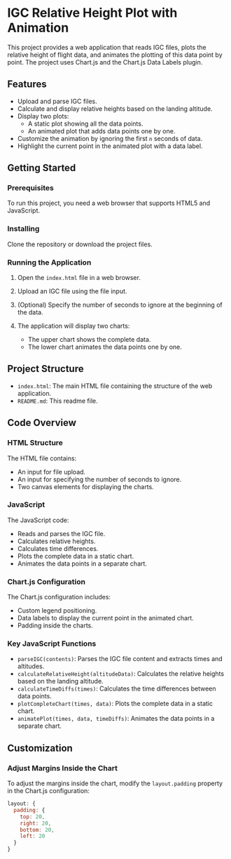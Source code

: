 # IGC Relative Height Plot with Animation

This project provides a web application that reads IGC files, plots the relative height of flight data, and animates the plotting of this data point by point. The project uses Chart.js and the Chart.js Data Labels plugin.

## Features

- Upload and parse IGC files.
- Calculate and display relative heights based on the landing altitude.
- Display two plots:
  - A static plot showing all the data points.
  - An animated plot that adds data points one by one.
- Customize the animation by ignoring the first `n` seconds of data.
- Highlight the current point in the animated plot with a data label.

## Getting Started

### Prerequisites

To run this project, you need a web browser that supports HTML5 and JavaScript.

### Installing

Clone the repository or download the project files.

### Running the Application

1. Open the `index.html` file in a web browser.

2. Upload an IGC file using the file input.

3. (Optional) Specify the number of seconds to ignore at the beginning of the data.

4. The application will display two charts:
   - The upper chart shows the complete data.
   - The lower chart animates the data points one by one.

## Project Structure

- `index.html`: The main HTML file containing the structure of the web application.
- `README.md`: This readme file.

## Code Overview

### HTML Structure

The HTML file contains:
- An input for file upload.
- An input for specifying the number of seconds to ignore.
- Two canvas elements for displaying the charts.

### JavaScript

The JavaScript code:
- Reads and parses the IGC file.
- Calculates relative heights.
- Calculates time differences.
- Plots the complete data in a static chart.
- Animates the data points in a separate chart.

### Chart.js Configuration

The Chart.js configuration includes:
- Custom legend positioning.
- Data labels to display the current point in the animated chart.
- Padding inside the charts.

### Key JavaScript Functions

- `parseIGC(contents)`: Parses the IGC file content and extracts times and altitudes.
- `calculateRelativeHeight(altitudeData)`: Calculates the relative heights based on the landing altitude.
- `calculateTimeDiffs(times)`: Calculates the time differences between data points.
- `plotCompleteChart(times, data)`: Plots the complete data in a static chart.
- `animatePlot(times, data, timeDiffs)`: Animates the data points in a separate chart.

## Customization

### Adjust Margins Inside the Chart

To adjust the margins inside the chart, modify the `layout.padding` property in the Chart.js configuration:

```javascript
layout: {
  padding: {
    top: 20,
    right: 20,
    bottom: 20,
    left: 20
  }
}

